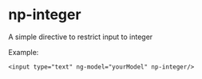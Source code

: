 # np-integer
A simple directive to restrict input to integer

Example:
```
<input type="text" ng-model="yourModel" np-integer/>
```
